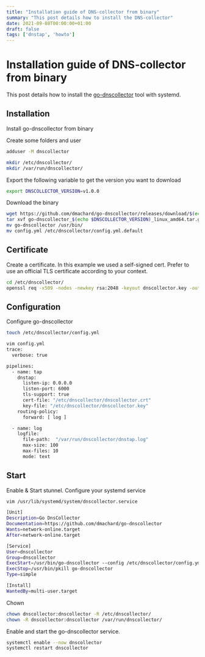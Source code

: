 ```yaml
---
title: "Installation guide of DNS-collector from binary"
summary: "This post details how to install the DNS-collector"
date: 2021-09-08T00:00:00+01:00
draft: false
tags: ['dnstap', 'howto']
---
```


# Installation guide of DNS-collector from binary

This post details how to install the [go-dnscollector](https://github.com/dmachard/go-dnscollector) tool with systemd.

## Installation

Install go-dnscollector from binary

Create some folders and user

```bash
adduser -M dnscollector

mkdir /etc/dnscollector/
mkdir /var/run/dnscollector/
```

Export the following variable to get the version you want to download

```bash
export DNSCOLLECTOR_VERSION=v1.0.0
```

Download the binary

```bash
wget https://github.com/dmachard/go-dnscollector/releases/download/$(echo $DNSCOLLECTOR_VERSION)/go-dnscollector_$(echo $DNSCOLLECTOR_VERSION)_linux_amd64.tar.gz
tar xvf go-dnscollector_$(echo $DNSCOLLECTOR_VERSION)_linux_amd64.tar.gz
mv go-dnscollector /usr/bin/
mv config.yml /etc/dnscollector/config.yml.default
```

## Certificate

Create a certificate. In this example we used a self-signed cert. Prefer to use an official TLS certificate according to your context.

```bash
cd /etc/dnscollector/
openssl req -x509 -nodes -newkey rsa:2048 -keyout dnscollector.key -out dnscollector.crt
```

## Configuration

Configure go-dnscollector

```bash
touch /etc/dnscollector/config.yml

vim config.yml
trace:
  verbose: true

pipelines:
  - name: tap
    dnstap:
      listen-ip: 0.0.0.0
      listen-port: 6000
      tls-support: true
      cert-file: "/etc/dnscollector/dnscollector.crt"
      key-file: "/etc/dnscollector/dnscollector.key"
    routing-policy:
      forward: [ log ]

  - name: log
    logfile:
      file-path:  "/var/run/dnscollector/dnstap.log"
      max-size: 100
      max-files: 10
      mode: text
```

## Start

Enable & Start stunnel. Configure your systemd service

```bash
vim /usr/lib/systemd/system/dnscollector.service

[Unit]
Description=Go DnsCollector
Documentation=https://github.com/dmachard/go-dnscollector
Wants=network-online.target
After=network-online.target

[Service]
User=dnscollector
Group=dnscollector
ExecStart=/usr/bin/go-dnscollector --config /etc/dnscollector/config.yml
ExecStop=/usr/bin/pkill go-dnscollector
Type=simple

[Install]
WantedBy=multi-user.target
```

Chown

```bash
chown dnscollector:dnscollector -R /etc/dnscollector/
chown -R dnscollector:dnscollector /var/run/dnscollector/
```

Enable and start the go-dnscollector service.

```bash
systemctl enable --now dnscollector
systemctl restart dnscollector
```
